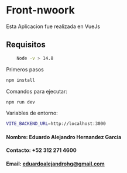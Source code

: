 # Front-nwoork

Esta Aplicacion fue realizada en VueJs

## Requisitos

```sh
    Node -v > 14.8
```

Primeros pasos

```sh
npm install
```

Comandos para ejecutar:

```sh
npm run dev
```

Variables de entorno:

```sh
VITE_BACKEND_URL=http://localhost:3000
```

#### Nombre: Eduardo Alejandro Hernandez Garcia

#### Contacto: +52 312 271 4600

#### Email: eduardoalejandrohg@gmail.com
